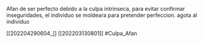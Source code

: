 Afan de ser perfecto debido a la culpa intrinseca, para evitar confirmar inseguridades, el individuo se moldeara para pretender perfeccion. 
agota al individuo

[[202204290604_]]
[[202203130801]]
#Culpa_Afan
